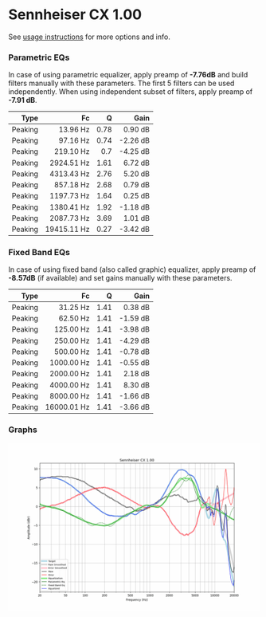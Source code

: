 # Sennheiser CX 1.00
See [usage instructions](https://github.com/jaakkopasanen/AutoEq#usage) for more options and info.

### Parametric EQs
In case of using parametric equalizer, apply preamp of **-7.76dB** and build filters manually
with these parameters. The first 5 filters can be used independently.
When using independent subset of filters, apply preamp of **-7.91 dB**.

| Type    | Fc          |    Q | Gain     |
|--------:|------------:|-----:|---------:|
| Peaking | 13.96 Hz    | 0.78 | 0.90 dB  |
| Peaking | 97.16 Hz    | 0.74 | -2.26 dB |
| Peaking | 219.10 Hz   | 0.7  | -4.25 dB |
| Peaking | 2924.51 Hz  | 1.61 | 6.72 dB  |
| Peaking | 4313.43 Hz  | 2.76 | 5.20 dB  |
| Peaking | 857.18 Hz   | 2.68 | 0.79 dB  |
| Peaking | 1197.73 Hz  | 1.64 | 0.25 dB  |
| Peaking | 1380.41 Hz  | 1.92 | -1.18 dB |
| Peaking | 2087.73 Hz  | 3.69 | 1.01 dB  |
| Peaking | 19415.11 Hz | 0.27 | -3.42 dB |

### Fixed Band EQs
In case of using fixed band (also called graphic) equalizer, apply preamp of **-8.57dB**
(if available) and set gains manually with these parameters.

| Type    | Fc          |    Q | Gain     |
|--------:|------------:|-----:|---------:|
| Peaking | 31.25 Hz    | 1.41 | 0.38 dB  |
| Peaking | 62.50 Hz    | 1.41 | -1.59 dB |
| Peaking | 125.00 Hz   | 1.41 | -3.98 dB |
| Peaking | 250.00 Hz   | 1.41 | -4.29 dB |
| Peaking | 500.00 Hz   | 1.41 | -0.78 dB |
| Peaking | 1000.00 Hz  | 1.41 | -0.55 dB |
| Peaking | 2000.00 Hz  | 1.41 | 2.18 dB  |
| Peaking | 4000.00 Hz  | 1.41 | 8.30 dB  |
| Peaking | 8000.00 Hz  | 1.41 | -1.66 dB |
| Peaking | 16000.01 Hz | 1.41 | -3.66 dB |

### Graphs
![](./Sennheiser%20CX%201.00.png)